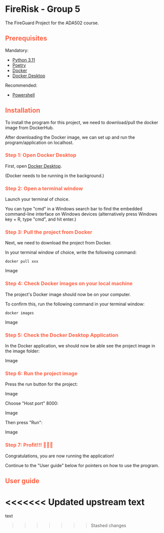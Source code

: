 # FireRisk - Group 5

The FireGuard Project for the ADA502 course.

## <span style="color:tomato"> Prerequisites </span>
Mandatory:
* [Python 3.11](https://www.python.org/downloads/)
* [Poetry](https://python-poetry.org/docs/#installation)
* [Docker](https://docs.docker.com/get-docker/)
* [Docker Desktop](https://www.docker.com/products/docker-desktop/)

Recommended:
* [Powershell](https://github.com/PowerShell/PowerShell/releases/tag/v7.4.1)

## <span style="color:tomato"> Installation </span>

To install the program for this project, we need to download/pull the docker image from DockerHub.

After downloading the Docker image, we can set up and run the program/application on localhost.

### <span style="color:tomato">Step 1: Open Docker Desktop</span>

First, open [Docker Desktop](https://www.docker.com/products/docker-desktop/). 

(Docker needs to be running in the background.)

### <span style="color:tomato">Step 2: Open a terminal window</span>

Launch your terminal of choice.

You can type "cmd" in a Windows search bar to find the embedded command-line interface on Windows devices (alternatively press Windows key + R, type "cmd", and hit enter.)

### <span style="color:tomato">Step 3: Pull the project from Docker</span>
Next, we need to download the project from Docker.

In your terminal window of choice, write the following command:
```
docker pull xxx
```
Image

### <span style="color:tomato">Step 4: Check Docker images on your local machine</span>
The project's Docker image should now be on your computer. 

To confirm this, run the following command in your terminal window:

```
docker images
```
Image

### <span style="color:tomato">Step 5: Check the Docker Desktop Application</span>
In the Docker application, we should now be able see the project image in the image folder:

Image

### <span style="color:tomato">Step 6: Run the project image</span>
Press the run button for the project:

Image

Choose "Host port" 8000:

Image

Then press "Run":

Image

### <span style="color:tomato">Step 7: Profit!!! 🎉🥳🎂</span>
Congratulations, you are now running the application!

Continue to the "User guide" below for pointers on how to use the program.

## <span style="color:tomato"> User guide </span>

<<<<<<< Updated upstream
text
=======
text
>>>>>>> Stashed changes
